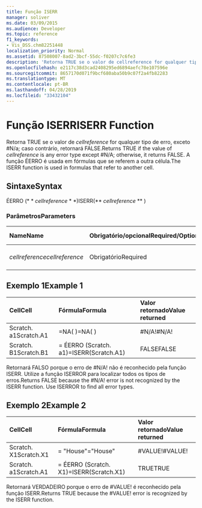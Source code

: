 ```yaml
---
title: Função ISERR
manager: soliver
ms.date: 03/09/2015
ms.audience: Developer
ms.topic: reference
f1_keywords:
- Vis_DSS.chm82251448
localization_priority: Normal
ms.assetid: 87508007-8ad2-3bcf-55dc-f0207c7c6fe3
description: 'Retorna TRUE se o valor de cellreference for qualquer tipo de erro, exceto #N/A; caso contrário, retornará FALSE. A função ÉERRO é usada em fórmulas que se referem a outra célula.'
ms.openlocfilehash: e2117c38d3cad2408295ed6894aefc78e107596e
ms.sourcegitcommit: 8657170d071f9bcf680aba50b9c07f2a4fb82283
ms.translationtype: MT
ms.contentlocale: pt-BR
ms.lasthandoff: 04/28/2019
ms.locfileid: "33432104"
---
```

# <a name="iserr-function"></a><span data-ttu-id="53329-104">Função ISERR</span><span class="sxs-lookup"><span data-stu-id="53329-104">ISERR Function</span></span>

<span data-ttu-id="53329-105">Retorna TRUE se o valor de _cellreference_ for qualquer tipo de erro, exceto #N/a; caso contrário, retornará FALSE.</span><span class="sxs-lookup"><span data-stu-id="53329-105">Returns TRUE if the value of  _cellreference_ is any error type except #N/A; otherwise, it returns FALSE.</span></span> <span data-ttu-id="53329-106">A função ÉERRO é usada em fórmulas que se referem a outra célula.</span><span class="sxs-lookup"><span data-stu-id="53329-106">The ISERR function is used in formulas that refer to another cell.</span></span> 
  
## <a name="syntax"></a><span data-ttu-id="53329-107">Sintaxe</span><span class="sxs-lookup"><span data-stu-id="53329-107">Syntax</span></span>

<span data-ttu-id="53329-108">ÉERRO (\* \* *cellreference* \* \*)</span><span class="sxs-lookup"><span data-stu-id="53329-108">ISERR(\*\* *cellreference* \*\* )</span></span> 
  
### <a name="parameters"></a><span data-ttu-id="53329-109">Parâmetros</span><span class="sxs-lookup"><span data-stu-id="53329-109">Parameters</span></span>

|<span data-ttu-id="53329-110">**Name**</span><span class="sxs-lookup"><span data-stu-id="53329-110">**Name**</span></span>|<span data-ttu-id="53329-111">**Obrigatório/opcional**</span><span class="sxs-lookup"><span data-stu-id="53329-111">**Required/Optional**</span></span>|<span data-ttu-id="53329-112">**Tipo de dados**</span><span class="sxs-lookup"><span data-stu-id="53329-112">**Data Type**</span></span>|<span data-ttu-id="53329-113">**Descrição**</span><span class="sxs-lookup"><span data-stu-id="53329-113">**Description**</span></span>|
|:-----|:-----|:-----|:-----|
| <span data-ttu-id="53329-114">_cellreference_</span><span class="sxs-lookup"><span data-stu-id="53329-114">_cellreference_</span></span> <br/> |<span data-ttu-id="53329-115">Obrigatório</span><span class="sxs-lookup"><span data-stu-id="53329-115">Required</span></span>  <br/> |<span data-ttu-id="53329-116">**Cadeia de caracteres**</span><span class="sxs-lookup"><span data-stu-id="53329-116">**String**</span></span> <br/> |<span data-ttu-id="53329-117">Referência a uma célula.</span><span class="sxs-lookup"><span data-stu-id="53329-117">Reference to a cell.</span></span>  <br/> |
   
## <a name="example-1"></a><span data-ttu-id="53329-118">Exemplo 1</span><span class="sxs-lookup"><span data-stu-id="53329-118">Example 1</span></span>

|<span data-ttu-id="53329-119">**Cell**</span><span class="sxs-lookup"><span data-stu-id="53329-119">**Cell**</span></span>|<span data-ttu-id="53329-120">**Fórmula**</span><span class="sxs-lookup"><span data-stu-id="53329-120">**Formula**</span></span>|<span data-ttu-id="53329-121">**Valor retornado**</span><span class="sxs-lookup"><span data-stu-id="53329-121">**Value returned**</span></span>|
|:-----|:-----|:-----|
|<span data-ttu-id="53329-122">Scratch. a1</span><span class="sxs-lookup"><span data-stu-id="53329-122">Scratch.A1</span></span>  <br/> |<span data-ttu-id="53329-123">=NA( )</span><span class="sxs-lookup"><span data-stu-id="53329-123">=NA( )</span></span>  <br/> |<span data-ttu-id="53329-124">#N/A!</span><span class="sxs-lookup"><span data-stu-id="53329-124">#N/A!</span></span>  <br/> |
|<span data-ttu-id="53329-125">Scratch. B1</span><span class="sxs-lookup"><span data-stu-id="53329-125">Scratch.B1</span></span>  <br/> |<span data-ttu-id="53329-126">= ÉERRO (Scratch. a1)</span><span class="sxs-lookup"><span data-stu-id="53329-126">=ISERR(Scratch.A1)</span></span>  <br/> |<span data-ttu-id="53329-127">FALSE</span><span class="sxs-lookup"><span data-stu-id="53329-127">FALSE</span></span>  <br/> |
   
<span data-ttu-id="53329-p103">Retornará FALSO porque o erro de #N/A! não é reconhecido pela função ISERR. Utilize a função ISERROR para localizar todos os tipos de erros.</span><span class="sxs-lookup"><span data-stu-id="53329-p103">Returns FALSE because the #N/A! error is not recognized by the ISERR function. Use ISERROR to find all error types.</span></span>
  
## <a name="example-2"></a><span data-ttu-id="53329-131">Exemplo 2</span><span class="sxs-lookup"><span data-stu-id="53329-131">Example 2</span></span>

|<span data-ttu-id="53329-132">**Cell**</span><span class="sxs-lookup"><span data-stu-id="53329-132">**Cell**</span></span>|<span data-ttu-id="53329-133">**Fórmula**</span><span class="sxs-lookup"><span data-stu-id="53329-133">**Formula**</span></span>|<span data-ttu-id="53329-134">**Valor retornado**</span><span class="sxs-lookup"><span data-stu-id="53329-134">**Value returned**</span></span>|
|:-----|:-----|:-----|
|<span data-ttu-id="53329-135">Scratch. X1</span><span class="sxs-lookup"><span data-stu-id="53329-135">Scratch.X1</span></span>  <br/> |<span data-ttu-id="53329-136">= "House"</span><span class="sxs-lookup"><span data-stu-id="53329-136">="House"</span></span>  <br/> |<span data-ttu-id="53329-137">#VALUE!</span><span class="sxs-lookup"><span data-stu-id="53329-137">#VALUE!</span></span>  <br/> |
|<span data-ttu-id="53329-138">Scratch. a1</span><span class="sxs-lookup"><span data-stu-id="53329-138">Scratch.A1</span></span>  <br/> |<span data-ttu-id="53329-139">= ÉERRO (Scratch. X1)</span><span class="sxs-lookup"><span data-stu-id="53329-139">=ISERR(Scratch.X1)</span></span>  <br/> |<span data-ttu-id="53329-140">TRUE</span><span class="sxs-lookup"><span data-stu-id="53329-140">TRUE</span></span>  <br/> |
   
<span data-ttu-id="53329-p104">Retornará VERDADEIRO porque o erro de #VALUE! é reconhecido pela função ISERR.</span><span class="sxs-lookup"><span data-stu-id="53329-p104">Returns TRUE because the #VALUE! error is recognized by the ISERR function.</span></span>
  

